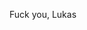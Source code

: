 Fuck you, Lukas 
<!---
AlinaPanzel/AlinaPanzel is a ✨ special ✨ repository because its `README.md` (this file) appears on your GitHub profile.
You can click the Preview link to take a look at your changes.
--->
